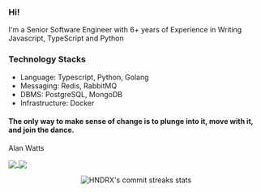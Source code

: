 ### Hi! 
I'm a Senior Software Engineer with 6+ years of Experience in Writing  Javascript, TypeScript and Python

### Technology Stacks
- Language: Typescript, Python, Golang
- Messaging: Redis, RabbitMQ
- DBMS: PostgreSQL, MongoDB
- Infrastructure: Docker


#### The only way to make sense of change is to plunge into it, move with it, and join the dance. 
Alan Watts

<a href="https://github.com/feezyhendrix">
  <img align="center" src="https://github-readme-stats.vercel.app/api?username=feezyhendrix&theme=nord&show_icons=true&count_private=true&hide=contribs&line_height=40" />
</a>
<a href="https://github.com/feezyhendrix">
  <img align="center" src="https://github-readme-stats.vercel.app/api/top-langs/?username=feezyhendrix&theme=nord&langs_count=4&hide=html,css" />
</a>


<p align="center">
    <img src="https://github-readme-streak-stats.herokuapp.com?user=feezyhendrix&hide_border=true" alt="HNDRX's commit streaks stats" />
</p>
